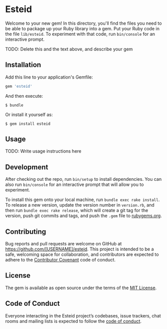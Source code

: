 # Esteid

Welcome to your new gem! In this directory, you'll find the files you need to be able to package up your Ruby library into a gem. Put your Ruby code in the file `lib/esteid`. To experiment with that code, run `bin/console` for an interactive prompt.

TODO: Delete this and the text above, and describe your gem

## Installation

Add this line to your application's Gemfile:

```ruby
gem 'esteid'
```

And then execute:

    $ bundle

Or install it yourself as:

    $ gem install esteid

## Usage

TODO: Write usage instructions here

## Development

After checking out the repo, run `bin/setup` to install dependencies. You can also run `bin/console` for an interactive prompt that will allow you to experiment.

To install this gem onto your local machine, run `bundle exec rake install`. To release a new version, update the version number in `version.rb`, and then run `bundle exec rake release`, which will create a git tag for the version, push git commits and tags, and push the `.gem` file to [rubygems.org](https://rubygems.org).

## Contributing

Bug reports and pull requests are welcome on GitHub at https://github.com/[USERNAME]/esteid. This project is intended to be a safe, welcoming space for collaboration, and contributors are expected to adhere to the [Contributor Covenant](http://contributor-covenant.org) code of conduct.

## License

The gem is available as open source under the terms of the [MIT License](http://opensource.org/licenses/MIT).

## Code of Conduct

Everyone interacting in the Esteid project’s codebases, issue trackers, chat rooms and mailing lists is expected to follow the [code of conduct](https://github.com/deskrock/esteid/blob/master/CODE_OF_CONDUCT.md).

